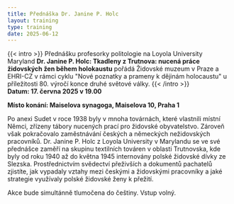 ```yaml
---
title: Přednáška Dr. Janine P. Holc
layout: training
type: training
date: 2025-06-12
---
```


{{< intro >}} Přednášku profesorky politologie na Loyola University Maryland **Dr. Janine P. Holc: Tkadleny z Trutnova: nucená práce židovských žen během holokaustu** pořádá Židovské muzeum v Praze a EHRI-CZ v rámci cyklu "Nové poznatky a prameny k dějinám holocaustu" u příležitosti 80. výročí konce druhé světové války.
{{< /intro >}}
</br>
**Datum: 17. června 2025 v 19.00**

**Místo konání: Maiselova synagoga, Maiselova 10, Praha 1**

Po anexi Sudet v roce 1938 byly v mnoha továrnách, které vlastnili místní Němci, zřízeny tábory nucených prací pro židovské obyvatelstvo. Zároveň však pokračovalo zaměstnávání českých a německých nežidovských pracovníků. Dr. Janine P. Holc z Loyola University v Marylandu se ve své přednášce zaměří na skupinu textilních továren v oblasti Trutnovska, kde byly od roku 1940 až do května 1945 internovány polské židovské dívky ze Slezska. Prostřednictvím svědectví přeživších a dokumentů pachatelů zjistíte, jak vypadaly vztahy mezi českými a židovskými pracovníky a jaké strategie využívaly polské židovské ženy k přežití.

Akce bude simultánně tlumočena do češtiny. Vstup volný. 

